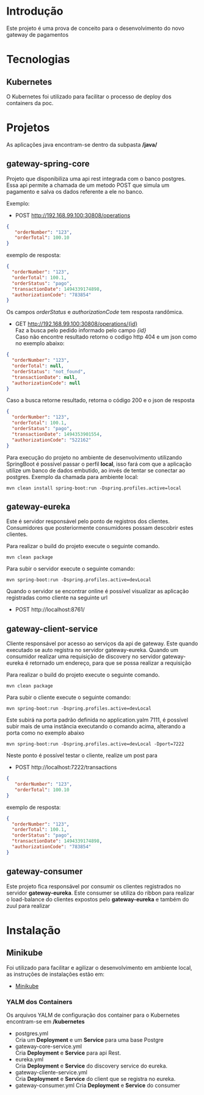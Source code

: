 # Introdução
Este projeto é uma prova de conceito para o desenvolvimento do novo gateway de
pagamentos

# Tecnologias

## Kubernetes
O Kubernetes foi utilizado para facilitar o processo de deploy dos containers da
poc.

# Projetos
As aplicações java encontram-se dentro da subpasta **/java/**  

## gateway-spring-core
Projeto que disponibiliza uma api rest integrada com o banco postgres. Essa api
permite a chamada de um metodo POST que simula um pagamento e salva os dados
referente a ele no banco.  

Exemplo:
- POST http://192.168.99.100:30808/operations

```json
{
   "orderNumber": "123",
   "orderTotal": 100.10
}
```  

exemplo de resposta:  
```json
{
  "orderNumber": "123",
  "orderTotal": 100.1,
  "orderStatus": "pago",
  "transactionDate": 1494339174898,
  "authorizationCode": "783854"
}
```  
Os campos *orderStatus* e *authorizationCode* tem resposta randômica.  


- GET http://192.168.99.100:30808/operations/{id}  
Faz a busca pelo pedido informado pelo campo *{id}*  
Caso não encontre resultado retorno o codigo http 404 e um json como no exemplo
abaixo:  

```json
{
  "orderNumber": "123",
  "orderTotal": null,
  "orderStatus": "not_found",
  "transactionDate": null,
  "authorizationCode": null
}
```  

Caso a busca retorne resultado, retorna o código 200 e o json de resposta  
```json
{
  "orderNumber": "123",
  "orderTotal": 100.1,
  "orderStatus": "pago",
  "transactionDate": 1494353901554,
  "authorizationCode": "522162"
}
```

Para execução do projeto no ambiente de desenvolvimento utilizando SpringBoot é
possível passar o perfil **local**, isso fará com que a aplicação utilize um
banco de dados embutido, ao invés de tentar se conectar ao postgres. Exemplo da
chamada para ambiente local:  

```shell
mvn clean install spring-boot:run -Dspring.profiles.active=local
```

## gateway-eureka
Este é servidor responsável pelo ponto de registros dos clientes.
Consumidores que posteriormente consumidores possam descobrir estes clientes.

Para realizar o build do projeto execute o seguinte comando.
```shell
mvn clean package
```

Para subir o servidor execute o seguinte comando:
```shell
mvn spring-boot:run -Dspring.profiles.active=devLocal
```
Quando o servidor se encontrar online é possível visualizar as aplicação registradas como cliente na seguinte url

- POST http://localhost:8761/

## gateway-client-service
Cliente responsável por acesso ao serviços da api de gateway. Este quando executado se auto registra no servidor gateway-eureka. 
Quando um consumidor realizar uma requisição de discovery no servidor gateway-eureka é retornado um endereço,
para que se possa realizar a requisição

Para realizar o build do projeto execute o seguinte comando.
```shell
mvn clean package
```

Para subir o cliente execute o seguinte comando:

```shell
mvn spring-boot:run -Dspring.profiles.active=devLocal
```
Este subirá na porta padrão definida no application.yalm 7111, é possível subir mais de uma instância executando o comando acima,
alterando a porta como no exemplo abaixo

```shell
mvn spring-boot:run -Dspring.profiles.active=devLocal -Dport=7222
```
Neste ponto é possível testar o cliente, realize um post para 

- POST http://localhost:7222/transactions

```json
{
   "orderNumber": "123",
   "orderTotal": 100.10
}
```  

exemplo de resposta:  
```json
{
  "orderNumber": "123",
  "orderTotal": 100.1,
  "orderStatus": "pago",
  "transactionDate": 1494339174898,
  "authorizationCode": "783854"
}
```  
## gateway-consumer
Este projeto fica responsável por consumir os clientes registrados no servidor **gateway-eureka**. Este consumer se utiliza
do ribbon para realizar o load-balance do clientes expostos pelo **gateway-eureka** e também do zuul para realizar 

# Instalação

## Minikube
Foi utilizado para facilitar e agilizar o desenvolvimento em ambiente local, as
instruções de instalações estão em:
* [Minikube](https://github.com/kubernetes/minikube)

### YALM dos Containers
Os arquivos YALM de configuração dos container para o Kubernetes encontram-se em
**/kubernetes**
- postgres.yml  
Cria um **Deployment** e um **Service** para uma base Postgre
- gateway-core-service.yml  
Cria **Deployment** e **Service** para api Rest.
- eureka.yml  
Cria **Deployment** e **Service** do discovery service do eureka.
- gateway-cliente-service.yml  
Cria **Deployment** e **Service** do client que se registra no eureka.
- gateway-consumer.yml
Cria **Deployment** e **Service** do consumer
